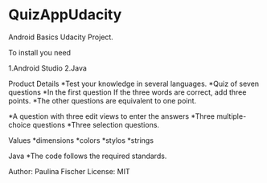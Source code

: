 # QuizAppUdacity
Android Basics Udacity Project.


To install you need

1.Android Studio
2.Java

Product Details
*Test your knowledge in several languages.
*Quiz of seven questions
*In the first question If the three words are correct, add three points.
*The other questions are equivalent to one point.

*A question with three edit views to enter the answers
*Three multiple-choice questions
*Three selection questions.

Values
*dimensions
*colors
*stylos
*strings

Java
*The code follows the required standards.


Author: Paulina Fischer
License: MIT


